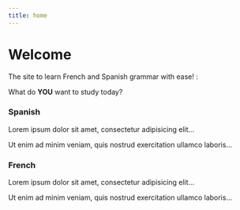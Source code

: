 ```yaml
---
title: home
---
```


<h1>Welcome</h1>

<p>The site to learn French and Spanish grammar with ease! :</p>

<p>What do <strong>YOU</strong> want to study today?</p>

<div class="row">
<div class="col-sm-4">
<h3>Spanish</h3>
<p>Lorem ipsum dolor sit amet, consectetur adipisicing elit...</p>
<p>Ut enim ad minim veniam, quis nostrud exercitation ullamco laboris...</p>
</div>
<div class="col-sm-4">
<h3>French</h3>
<p>Lorem ipsum dolor sit amet, consectetur adipisicing elit...</p>
<p>Ut enim ad minim veniam, quis nostrud exercitation ullamco laboris...</p>
</div>



